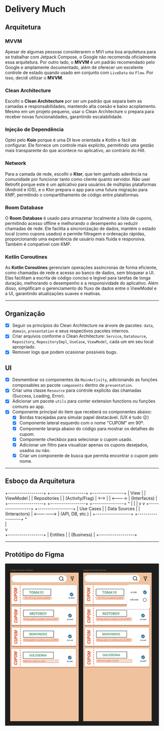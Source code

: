 
# Delivery Much

## Arquitetura

### MVVM
Apesar de algumas pessoas considerarem o MVI uma boa arquitetura para se trabalhar com Jetpack Compose, o Google não recomenda oficialmente essa arquitetura. Por outro lado, o **MVVM** é um padrão recomendado pelo Google e amplamente documentado, além de oferecer um excelente controle de estado quando usado em conjunto com `LiveData` ou `Flow`. Por isso, decidi utilizar o **MVVM**.

### Clean Architecture
Escolhi o **Clean Architecture** por ser um padrão que separa bem as camadas e responsabilidades, mantendo alta coesão e baixo acoplamento. Mesmo em um projeto pequeno, usar o Clean Architecture o prepara para receber novas funcionalidades, garantindo escalabilidade.

### Injeção de Dependência
Optei pelo **Koin** porque é uma DI leve orientada a Kotlin e fácil de configurar. Ele fornece um controle mais explícito, permitindo uma gestão mais transparente do que acontece no aplicativo, ao contrário do Hilt.

### Network
Para a camada de rede, escolhi o **Ktor**, que tem ganhado aderência na comunidade por funcionar tanto como cliente quanto servidor. Não usei Retrofit porque este é um aplicativo para usuários de múltiplas plataformas (Android e iOS), e o Ktor prepara o app para uma futura migração para KMP, permitindo o compartilhamento de código entre plataformas.

### Room Database
O **Room Database** é usado para armazenar localmente a lista de cupons, permitindo acesso offline e melhorando o desempenho ao reduzir chamadas de rede. Ele facilita a sincronização de dados, mantém o estado local (como cupons usados) e permite filtragem e ordenação rápidas, proporcionando uma experiência de usuário mais fluida e responsiva. Também é compatível com KMP.

### Kotlin Coroutines
As **Kotlin Coroutines** gerenciam operações assíncronas de forma eficiente, como chamadas de rede e acesso ao banco de dados, sem bloquear a UI. Elas facilitam a escrita de código conciso e legível para tarefas de longa duração, melhorando o desempenho e a responsividade do aplicativo. Além disso, simplificam o gerenciamento do fluxo de dados entre o ViewModel e a UI, garantindo atualizações suaves e reativas.

---

## Organização

- [x] Seguir os princípios do Clean Architecture na árvore de pacotes: `data`, `domain`, `presentation` e seus respectivos pacotes internos.
- [x] Criar arquivos conforme o Clean Architecture: `Service`, `DataSource`, `Repository`, `RepositoryImpl`, `UseCase`, `ViewModel`, cada um em seu local apropriado.
- [x] Remover logs que podem ocasionar possíveis bugs.

## UI

- [x] Desmembrar os componentes da `MainActivity`, adicionando as funções composables ao pacote `components` dentro de `presentation`.
- [x] Criar uma classe `Resource` para controle explícito das chamadas (Success, Loading, Error).
- [x] Adicionar um pacote `utils` para conter extension functions ou funções comuns ao app.
- [x] Componente principal do item que receberá os componentes abaixo:
   - [x] Bordas tracejadas para simular papel destacável. (UX é tudo 😉)
   - [x] Componente lateral esquerdo com o nome "CUPOM" em 90º.
   - [x] Componente laranja abaixo do código para mostrar os detalhes do cupom.
   - [x] Componente checkbox para selecionar o cupom usado.
   - [x] Adicionar um filtro para visualizar apenas os cupons desejados, usados ou não.
   - [x] Criar um componente de busca que permita encontrar o cupom pelo nome.

---

## Esboço da Arquitetura

+------------------+       +------------------+        +----------------+
|       View       |       |     ViewModel    |        |   Repositories |
| (Activity/Frag)  | <-->  |                  | <----> |   (Interfaces) |
+------------------+       +------------------+        +----------------+
^                             |
|                             |
v                             v
+------------------+          +------------------+
|    Use Cases     |          |   Data Sources    |
| (Interactors)    | <------> |   (API, DB, etc.) |
+------------------+          +------------------+
^                             
|                             
v                             
+------------------+
|     Entities     |
|   (Business)     |
+------------------+

---

## Protótipo do Figma

![Preview](assets/screen_shot.png)

